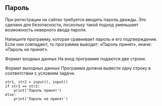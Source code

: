 ## Пароль
При регистрации на сайтах требуется вводить пароль дважды. Это сделано для безопасности, поскольку такой подход уменьшает возможность неверного ввода пароля.

Напишите программу, которая сравнивает пароль и его подтверждение. Если они совпадают, то программа выводит: «Пароль принят», иначе: «Пароль не принят».

Формат входных данных
На вход программе подаются две строки.

Формат выходных данных
Программа должна вывести одну строку в соответствии с условием задачи.

```
str1, str2 = input(), input()
if str1 == str2:
    print('Пароль принят')
else:
    print('Пароль не принят')
```